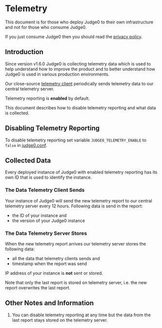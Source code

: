 # Telemetry
This document is for those who deploy Judge0 to their own infrastructure and not for those who consume Judge0.

If you just consume Judge0 then you should read the [privacy policy](PRIVACY_POLICY.md).

## Introduction
Since version v1.6.0 Judge0 is collecting telemetry data which is used to help understand how to improve the product and to better understand how Judge0 is used in various production environments.

Our close-source [telemetry client](bin/telemetry) periodically sends telemetry data to our central telemetry server.

Telemetry reporting is **enabled** by default.

This document describes how to disable telemetry reporting and what data is collected.

## Disabling Telemetry Reporting
To disable telemetry reporting set variable `JUDGE0_TELEMETRY_ENABLE` to `false` in [judge0.conf](judge0.conf).

## Collected Data
Every deployed instance of Judge0 with enabled telemetry reporting has its own ID that is used to identify the instance.

### The Data Telemetry Client Sends
Your instance of Judge0 will send the new telemetry report to our central telemetry server every 12 hours. Following data is send in the report:
- the ID of your instance and
- the version of your Judge0 instance

### The Data Telemetry Server Stores
When the new telemetry report arrives our telemetry server stores the following data:
- all the data that telemetry clients sends and
- timestamp when the report was send

IP address of your instance is **not** sent or stored.

Note that only the last report is stored on telemetry server, i.e. the new report overwrites the last report.

## Other Notes and Information
1. You can disable telemetry reporting at any time but the data from the last report stays stored on the telemetry server.